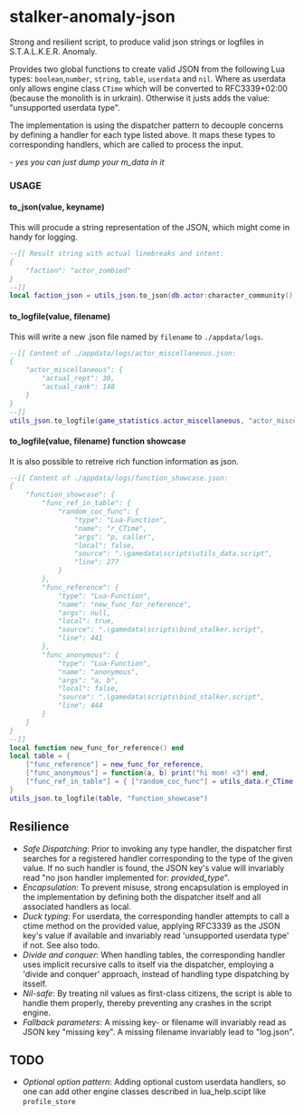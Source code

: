 # stalker-anomaly-json

Strong and resilient script, to produce valid json strings or logfiles in S.T.A.L.K.E.R. Anomaly. 

Provides two global functions to create valid JSON from the following Lua types: `boolean`,`number`, `string`, `table`, `userdata` and `nil`.
Where as userdata only allows engine class `CTime` which will be converted to RFC3339+02:00 (because the monolith is in urkrain). Otherwise it justs adds the value: "unsupported userdata type". 

The implementation is using the dispatcher pattern to decouple concerns by defining a handler for each type listed above. It maps these types to corresponding handlers, which are called to process the input.

_- yes you can just dump your m_data in it_  

### USAGE
#### to_json(value, keyname)  
This will procude a string representation of the JSON, which might come in handy for logging.  

```lua
--[[ Result string with actual linebreaks and intent:
{
    "faction": "actor_zombied"
}
--]]
local faction_json = utils_json.to_json(db.actor:character_community(), "faction")
```

#### to_logfile(value, filename)
This will write a new .json file named by `filename` to `./appdata/logs`.

```lua
--[[ Content of ./appdata/logs/actor_miscellaneous.json:
{
    "actor_miscellaneous": {
        "actual_rept": 30,
        "actual_rank": 148
    }
}
--]]
utils_json.to_logfile(game_statistics.actor_miscellaneous, "actor_miscellaneous")
```

#### to_logfile(value, filename) function showcase
It is also possible to retreive rich function information as json. 
```lua
--[[ Content of ./appdata/logs/function_showcase.json:
{
    "function_showcase": {
	    "func_ref_in_table": {
			"random_coc_func": {
				"type": "Lua-Function",
				"name": "r_CTime",
				"args": "p, caller",
				"local": false,
				"source": ".\gamedata\scripts\utils_data.script",
				"line": 277
			}
		},
		"func_reference": {
			"type": "Lua-Function",
			"name": "new_func_for_reference",
			"args": null,
			"local": true,
			"source": ".\gamedata\scripts\bind_stalker.script",
			"line": 441
		},
		"func_anonymous": {
			"type": "Lua-Function",
			"name": "anonymous",
			"args": "a, b",
			"local": false,
			"source": ".\gamedata\scripts\bind_stalker.script",
			"line": 444
		}
	}
}
--]]
local function new_func_for_reference() end
local table = {
	["func_reference"] = new_func_for_reference,
	["func_anonymous"] = function(a, b) print("hi mom! <3") end,
	["func_ref_in_table"] = { ["random_coc_func"] = utils_data.r_CTime }
}
utils_json.to_logfile(table, "function_showcase")
```

## Resilience
- *Safe Dispatching*: Prior to invoking any type handler, the dispatcher first searches for a registered handler corresponding to the type of the given value. If no such handler is found, the JSON key's value will invariably read "no json handler implemented for: _provided_type_".
- *Encapsulation*: To prevent misuse, strong encapsulation is employed in the implementation by defining both the dispatcher itself and all associated handlers as local. 
- *Duck typing*: For userdata, the corresponding handler attempts to call a ctime method on the provided value, applying RFC3339 as the JSON key's value if available and invariably read 'unsupported userdata type' if not. See also todo.
- *Divide and conquer*: When handling tables, the corresponding handler uses implicit recursive calls to itself via the dispatcher, employing a 'divide and conquer' approach, instead of handling type dispatching by itsself.
- *Nil-safe*: By treating nil values as first-class citizens, the script is able to handle them properly, thereby preventing any crashes in the script engine.
- *Fallback parameters*: A missing key- or filename will invariably read as JSON key "missing key". A missing filename invariably lead to "log.json".

## TODO
- *Optional option pattern*: Adding optional custom userdata handlers, so one can add other engine classes described in lua_help.scipt like `profile_store` 
